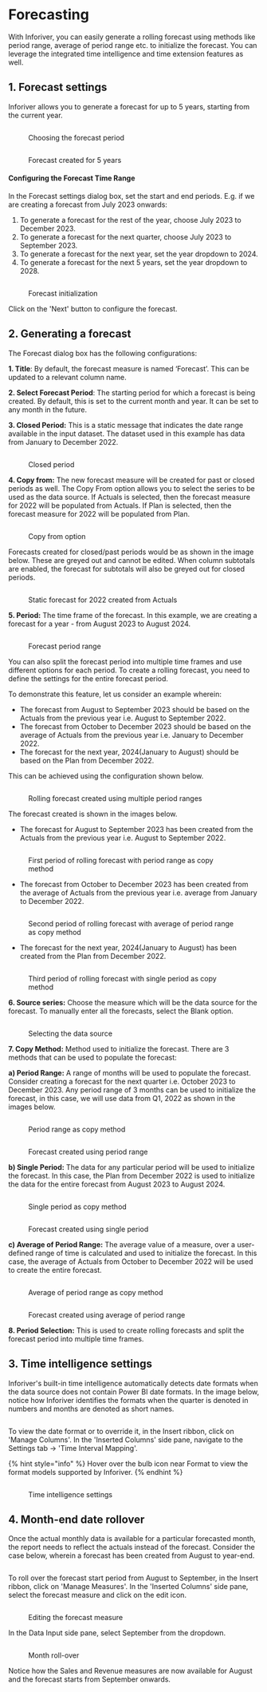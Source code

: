 # Forecasting

With Inforiver, you can easily generate a rolling forecast using methods like period range, average of period range etc. to initialize the forecast. You can leverage the integrated time intelligence and time extension features as well.&#x20;

## 1. Forecast settings

Inforiver allows you to generate a forecast for up to 5 years, starting from the current year.&#x20;

<figure><img src="../../.gitbook/assets/image (117).png" alt=""><figcaption><p>Choosing the forecast period</p></figcaption></figure>

&#x20;

<figure><img src="../../.gitbook/assets/image (132).png" alt=""><figcaption><p>Forecast created for 5 years</p></figcaption></figure>

#### Configuring the Forecast Time Range

In the Forecast settings dialog box, set the start and end periods. E.g. if we are creating a forecast from July 2023 onwards:

1. To generate a forecast for the rest of the year, choose July 2023 to December 2023.&#x20;
2. To generate a forecast for the next quarter, choose July 2023 to September 2023.
3. &#x20;To generate a forecast for the next year, set the year dropdown to 2024.
4. To generate a forecast for the next 5 years, set the year dropdown to 2028.

<figure><img src="../../.gitbook/assets/image (119).png" alt=""><figcaption><p>Forecast initialization</p></figcaption></figure>

Click on the 'Next' button to configure the forecast.

## 2. Generating a forecast

The Forecast dialog box has the following configurations:

**1. Title**: By default, the forecast measure is named ‘Forecast’. This can be updated to a relevant column name.

**2. Select Forecast Period**: The starting period for which a forecast is being created. By default, this is set to the current month and year. It can be set to any month in the future.

**3. Closed Period:** This is a static message that indicates the date range available in the input dataset. The dataset used in this example has data from January to December 2022.

<figure><img src="../../.gitbook/assets/image (209) (1).png" alt=""><figcaption><p>Closed period</p></figcaption></figure>

**4. Copy from:** The new forecast measure will be created for past or closed periods as well.  The Copy From option allows you to select the series to be used as the data source. If Actuals is selected, then the forecast measure for 2022 will be populated from Actuals. If Plan is selected, then the forecast measure for 2022 will be populated from Plan.&#x20;

<figure><img src="../../.gitbook/assets/image (210) (1).png" alt=""><figcaption><p>Copy from option</p></figcaption></figure>

Forecasts created for closed/past periods would be as shown in the image below. These are greyed out and cannot be edited.  When column subtotals are enabled, the forecast for subtotals will also be greyed out for closed periods.

<figure><img src="../../.gitbook/assets/image (118).png" alt=""><figcaption><p>Static forecast for 2022 created from Actuals</p></figcaption></figure>

**5. Period:** The time frame of the forecast. In this example, we are creating a forecast for a year - from August 2023 to August 2024.

<figure><img src="../../.gitbook/assets/image (120).png" alt=""><figcaption><p>Forecast period range</p></figcaption></figure>

You can also split the forecast period into multiple time frames and use different options for each period. To create a rolling forecast, you need to define the settings for the entire forecast period.&#x20;

To demonstrate this feature, let us consider an example wherein:

* The forecast from August to September 2023 should be based on the Actuals from the previous year i.e. August to September 2022.   &#x20;
* The forecast from October to December 2023 should be based on the average of Actuals from the previous year i.e. January to December 2022.      &#x20;
* The forecast for the next year, 2024(January to August) should be based on the Plan from December 2022.                                                                                                                                                                                                                                                                                  &#x20;

This can be achieved using the configuration shown below.

<figure><img src="../../.gitbook/assets/image (121).png" alt=""><figcaption><p>Rolling forecast created using multiple period ranges</p></figcaption></figure>

The forecast created is shown in the images below.

* The forecast for August to September 2023 has been created from the Actuals from the previous year i.e. August to September 2022.

<figure><img src="../../.gitbook/assets/image (122).png" alt=""><figcaption><p>First period of rolling forecast with period range as copy method</p></figcaption></figure>

* The forecast from October to December 2023 has been created from the average of Actuals from the previous year i.e. average from January to December 2022.      &#x20;

<figure><img src="../../.gitbook/assets/image (124).png" alt=""><figcaption><p>Second period of rolling forecast with average of period range as copy method</p></figcaption></figure>

* The forecast for the next year, 2024(January to August) has been created from the Plan from December 2022.  &#x20;

<figure><img src="../../.gitbook/assets/image (126).png" alt=""><figcaption><p>Third period of rolling forecast with single period as copy method</p></figcaption></figure>



**6. Source series:** Choose the measure which will be the data source for the forecast. To manually enter all the forecasts, select the Blank option.

<figure><img src="../../.gitbook/assets/image (212) (1).png" alt=""><figcaption><p>Selecting the data source</p></figcaption></figure>

**7. Copy Method:** Method used to initialize the forecast. There are 3 methods that can be used to populate the forecast:

&#x20;**a) Period Range:** A range of months will be used to populate the forecast. Consider creating a forecast for the next quarter i.e. October 2023 to December 2023. Any period range of 3 months can be used to initialize the forecast, in this case, we will use data from Q1, 2022 as shown in the images below.

<figure><img src="../../.gitbook/assets/image (127).png" alt=""><figcaption><p>Period range as copy method</p></figcaption></figure>

<figure><img src="../../.gitbook/assets/image (128).png" alt=""><figcaption><p>Forecast created using period range</p></figcaption></figure>



**b) Single Period:** The data for any particular period will be used to initialize the forecast. In this case, the Plan from December 2022 is used to initialize the data for the entire forecast from  August 2023 to August 2024.

<figure><img src="../../.gitbook/assets/image (129).png" alt=""><figcaption><p>Single period as copy method</p></figcaption></figure>

<figure><img src="../../.gitbook/assets/image (130).png" alt=""><figcaption><p>Forecast created using single period</p></figcaption></figure>

**c) Average of Period Range:** The average value of a measure, over a user-defined range of time is calculated and used to initialize the forecast. In this case, the average of Actuals from October to December 2022 will be used to create the entire forecast.

<figure><img src="../../.gitbook/assets/image (134).png" alt=""><figcaption><p>Average of period range as copy method</p></figcaption></figure>

<figure><img src="../../.gitbook/assets/image (135).png" alt=""><figcaption><p>Forecast created using average of period range</p></figcaption></figure>

**8. Period Selection:** This is used to create rolling forecasts and split the forecast period into multiple time frames.&#x20;

## 3. Time intelligence settings

Inforiver's built-in time intelligence automatically detects date formats when the data source does not contain Power BI date formats. In the image below, notice how Inforiver identifies the formats when the quarter is denoted in numbers and months are denoted as short names.

<figure><img src="../../.gitbook/assets/Forecast2 (2).png" alt=""><figcaption></figcaption></figure>

To view the date format or to override it, in the Insert ribbon, click on 'Manage Columns'. In the 'Inserted Columns' side pane, navigate to the Settings tab -> 'Time Interval Mapping'.

{% hint style="info" %}
Hover over the bulb icon near Format to view the format models supported by Inforiver.
{% endhint %}

<figure><img src="../../.gitbook/assets/Forecast001.png" alt=""><figcaption><p>Time intelligence settings</p></figcaption></figure>



## 4. Month-end date rollover

Once the actual monthly data is available for a particular forecasted month, the report needs to reflect the actuals instead of the forecast. Consider the case below, wherein a forecast has been created from August to year-end.

<figure><img src="../../.gitbook/assets/image (136).png" alt=""><figcaption></figcaption></figure>

To roll over the forecast start period from August to September, in the Insert ribbon, click on 'Manage Measures'. In the 'Inserted Columns' side pane, select the forecast measure and click on the edit icon.

<figure><img src="../../.gitbook/assets/image (137).png" alt=""><figcaption><p>Editing the forecast measure</p></figcaption></figure>

In the Data Input side pane, select September from the dropdown.

<figure><img src="../../.gitbook/assets/image (138).png" alt=""><figcaption><p>Month roll-over</p></figcaption></figure>

Notice how the Sales and Revenue measures are now available for August and the forecast starts from September onwards.

<figure><img src="../../.gitbook/assets/image (139).png" alt=""><figcaption></figcaption></figure>
